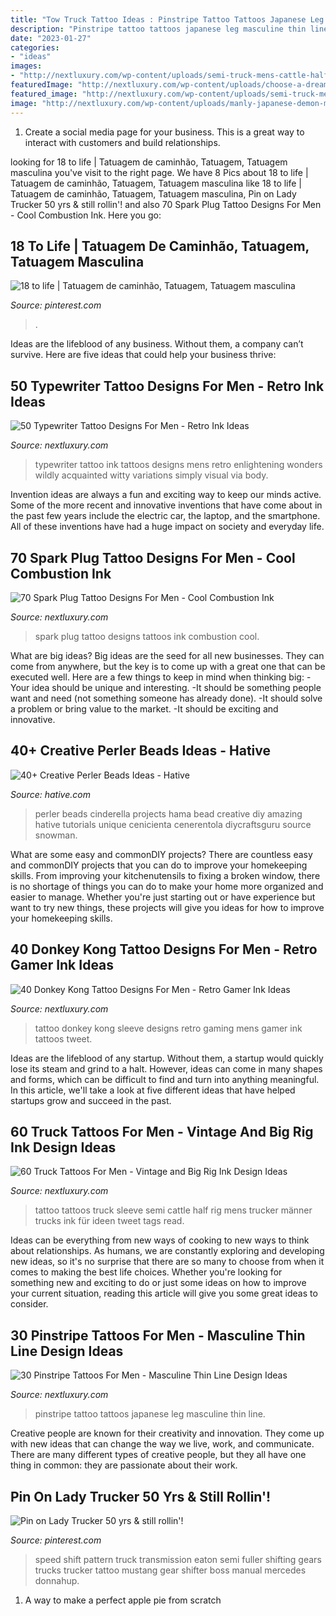 ```yaml
---
title: "Tow Truck Tattoo Ideas : Pinstripe Tattoo Tattoos Japanese Leg Masculine Thin Line"
description: "Pinstripe tattoo tattoos japanese leg masculine thin line"
date: "2023-01-27"
categories:
- "ideas"
images:
- "http://nextluxury.com/wp-content/uploads/semi-truck-mens-cattle-half-sleeve-tattoo.jpg"
featuredImage: "http://nextluxury.com/wp-content/uploads/choose-a-dream-mens-black-ink-typewriter-arm-tattoo-ideas.jpg"
featured_image: "http://nextluxury.com/wp-content/uploads/semi-truck-mens-cattle-half-sleeve-tattoo.jpg"
image: "http://nextluxury.com/wp-content/uploads/manly-japanese-demon-mask-pinstripe-guys-leg-tattoo-design-ideas.jpg"
---
```



1. Create a social media page for your business. This is a great way to interact with customers and build relationships.

	

		
looking for 18 to life | Tatuagem de caminhão, Tatuagem, Tatuagem masculina you've visit to the right page. We have 8 Pics about 18 to life | Tatuagem de caminhão, Tatuagem, Tatuagem masculina like 18 to life | Tatuagem de caminhão, Tatuagem, Tatuagem masculina, Pin on Lady Trucker 50 yrs &amp; still rollin&#039;! and also 70 Spark Plug Tattoo Designs For Men - Cool Combustion Ink. Here you go:
		
    
## 18 To Life | Tatuagem De Caminhão, Tatuagem, Tatuagem Masculina

<img loading=lazy src="https://i.pinimg.com/736x/6b/2a/06/6b2a06a404113e74fae4e9fe53590762.jpg" onerror="this.onerror=null;this.src='https://tse4.mm.bing.net/th?id=OIP.hIS9ZuZ4VWFEOUVORPqXygHaJ4&amp;pid=15.1';" alt="18 to life | Tatuagem de caminhão, Tatuagem, Tatuagem masculina">

_Source: pinterest.com_

>. 

	

Ideas are the lifeblood of any business. Without them, a company can’t survive. Here are five ideas that could help your business thrive:

    
## 50 Typewriter Tattoo Designs For Men - Retro Ink Ideas

<img loading=lazy src="http://nextluxury.com/wp-content/uploads/choose-a-dream-mens-black-ink-typewriter-arm-tattoo-ideas.jpg" onerror="this.onerror=null;this.src='https://tse3.mm.bing.net/th?id=OIP.NnhhZtD06IxYHZdWsbwGHwHaHa&amp;pid=15.1';" alt="50 Typewriter Tattoo Designs For Men - Retro Ink Ideas">

_Source: nextluxury.com_

>typewriter tattoo ink tattoos designs mens retro enlightening wonders wildly acquainted witty variations simply visual via body. 

	

Invention ideas are always a fun and exciting way to keep our minds active. Some of the more recent and innovative inventions that have come about in the past few years include the electric car, the laptop, and the smartphone. All of these inventions have had a huge impact on society and everyday life.

    
## 70 Spark Plug Tattoo Designs For Men - Cool Combustion Ink

<img loading=lazy src="http://nextluxury.com/wp-content/uploads/manly-spark-plug-hand-tattoos-for-guys.jpg" onerror="this.onerror=null;this.src='https://tse3.mm.bing.net/th?id=OIP.KWk78jhuob2UGJMA9qqqXQHaHa&amp;pid=15.1';" alt="70 Spark Plug Tattoo Designs For Men - Cool Combustion Ink">

_Source: nextluxury.com_

>spark plug tattoo designs tattoos ink combustion cool. 

	

What are big ideas?
Big ideas are the seed for all new businesses. They can come from anywhere, but the key is to come up with a great one that can be executed well. Here are a few things to keep in mind when thinking big: 
-Your idea should be unique and interesting. 
-It should be something people want and need (not something someone has already done). 
-It should solve a problem or bring value to the market. 
-It should be exciting and innovative.

    
## 40+ Creative Perler Beads Ideas - Hative

<img loading=lazy src="https://hative.com/wp-content/uploads/2014/04/perler-beads-ideas/6-cinderella-for-girl.jpg" onerror="this.onerror=null;this.src='https://tse1.mm.bing.net/th?id=OIP.FHteGYpi5lgnuMmV1YnETgHaIh&amp;pid=15.1';" alt="40+ Creative Perler Beads Ideas - Hative">

_Source: hative.com_

>perler beads cinderella projects hama bead creative diy amazing hative tutorials unique cenicienta cenerentola diycraftsguru source snowman. 

	

What are some easy and commonDIY projects?
There are countless easy and commonDIY projects that you can do to improve your homekeeping skills. From improving your kitchenutensils to fixing a broken window, there is no shortage of things you can do to make your home more organized and easier to manage. Whether you're just starting out or have experience but want to try new things, these projects will give you ideas for how to improve your homekeeping skills.

    
## 40 Donkey Kong Tattoo Designs For Men - Retro Gamer Ink Ideas

<img loading=lazy src="http://nextluxury.com/wp-content/uploads/mens-donkey-kong-tattoo-design-inspiration-full-arm-sleeve.jpg" onerror="this.onerror=null;this.src='https://tse4.mm.bing.net/th?id=OIP.M90y6fglc02UzlOBFDVsOwHaHa&amp;pid=15.1';" alt="40 Donkey Kong Tattoo Designs For Men - Retro Gamer Ink Ideas">

_Source: nextluxury.com_

>tattoo donkey kong sleeve designs retro gaming mens gamer ink tattoos tweet. 

	

Ideas are the lifeblood of any startup. Without them, a startup would quickly lose its steam and grind to a halt. However, ideas can come in many shapes and forms, which can be difficult to find and turn into anything meaningful. In this article, we'll take a look at five different ideas that have helped startups grow and succeed in the past.

    
## 60 Truck Tattoos For Men - Vintage And Big Rig Ink Design Ideas

<img loading=lazy src="http://nextluxury.com/wp-content/uploads/semi-truck-mens-cattle-half-sleeve-tattoo.jpg" onerror="this.onerror=null;this.src='https://tse3.mm.bing.net/th?id=OIP.Om__aejvtd7ElycX3jrksQHaHa&amp;pid=15.1';" alt="60 Truck Tattoos For Men - Vintage and Big Rig Ink Design Ideas">

_Source: nextluxury.com_

>tattoo tattoos truck sleeve semi cattle half rig mens trucker männer trucks ink für ideen tweet tags read. 

	

Ideas can be everything from new ways of cooking to new ways to think about relationships. As humans, we are constantly exploring and developing new ideas, so it's no surprise that there are so many to choose from when it comes to making the best life choices. Whether you're looking for something new and exciting to do or just some ideas on how to improve your current situation, reading this article will give you some great ideas to consider.

    
## 30 Pinstripe Tattoos For Men - Masculine Thin Line Design Ideas

<img loading=lazy src="http://nextluxury.com/wp-content/uploads/manly-japanese-demon-mask-pinstripe-guys-leg-tattoo-design-ideas.jpg" onerror="this.onerror=null;this.src='https://tse3.mm.bing.net/th?id=OIP.jMoPij0XZq_eW5pfe0xSLwHaHa&amp;pid=15.1';" alt="30 Pinstripe Tattoos For Men - Masculine Thin Line Design Ideas">

_Source: nextluxury.com_

>pinstripe tattoo tattoos japanese leg masculine thin line. 

	

Creative people are known for their creativity and innovation. They come up with new ideas that can change the way we live, work, and communicate. There are many different types of creative people, but they all have one thing in common: they are passionate about their work.

    
## Pin On Lady Trucker 50 Yrs &amp; Still Rollin&#039;!

<img loading=lazy src="https://i.pinimg.com/736x/39/d5/a6/39d5a645fe5a626d90e0760a9472e3dd--widow-maker-mustang-boss.jpg" onerror="this.onerror=null;this.src='https://tse2.mm.bing.net/th?id=OIP.iPfwuTd2O37_ZylKQChXwAHaFj&amp;pid=15.1';" alt="Pin on Lady Trucker 50 yrs &amp; still rollin&#039;!">

_Source: pinterest.com_

>speed shift pattern truck transmission eaton semi fuller shifting gears trucks trucker tattoo mustang gear shifter boss manual mercedes donnahup. 

	

1. A way to make a perfect apple pie from scratch 

